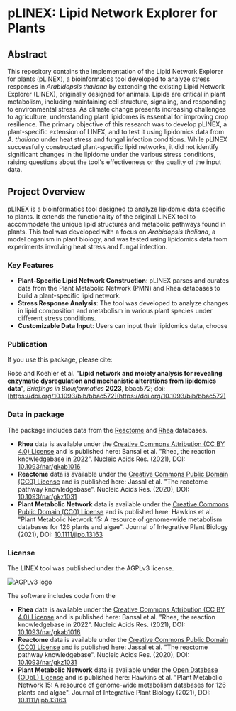 # pLINEX: Lipid Network Explorer for Plants

## Abstract
This repository contains the implementation of the Lipid Network Explorer for plants (pLINEX), a bioinformatics tool developed to analyze stress responses in *Arabidopsis thaliana* by extending the existing Lipid Network Explorer (LINEX), originally designed for animals. Lipids are critical in plant metabolism, including maintaining cell structure, signaling, and responding to environmental stress. As climate change presents increasing challenges to agriculture, understanding plant lipidomes is essential for improving crop resilience. The primary objective of this research was to develop pLINEX, a plant-specific extension of LINEX, and to test it using lipidomics data from *A. thaliana* under heat stress and fungal infection conditions. While pLINEX successfully constructed plant-specific lipid networks, it did not identify significant changes in the lipidome under the various stress conditions, raising questions about the tool's effectiveness or the quality of the input data.

## Project Overview
pLINEX is a bioinformatics tool designed to analyze lipidomic data specific to plants. It extends the functionality of the original LINEX tool to accommodate the unique lipid structures and metabolic pathways found in plants. This tool was developed with a focus on *Arabidopsis thaliana*, a model organism in plant biology, and was tested using lipidomics data from experiments involving heat stress and fungal infection.

### Key Features
- **Plant-Specific Lipid Network Construction**: pLINEX parses and curates data from the Plant Metabolic Network (PMN) and Rhea databases to build a plant-specific lipid network.
- **Stress Response Analysis**: The tool was developed to analyze changes in lipid composition and metabolism in various plant species under different stress conditions.
- **Customizable Data Input**: Users can input their lipidomics data, choose

### Publication
If you use this package, please cite:

Rose and Koehler et al. "**Lipid network and moiety analysis for revealing enzymatic dysregulation and mechanistic alterations from lipidomics data**",
_Briefings in Bioinformatics_ **2023**, bbac572; doi: [https://doi.org/10.1093/bib/bbac572](https://doi.org/10.1093/bib/bbac572)

### Data in package

The package includes data from the [Reactome](https://reactome.org/) and 
[Rhea](https://www.rhea-db.org/) databases.

* **Rhea** data is available under the 
[Creative Commons Attribution (CC BY 4.0) License](https://creativecommons.org/licenses/by/4.0/)
and is published here: Bansal et al. "Rhea, the reaction knowledgebase in 2022".
Nucleic Acids Res. (2021), DOI: [10.1093/nar/gkab1016](https://doi.org/10.1093/nar/gkab1016)
* **Reactome** data is available under the
[Creative Commons Public Domain (CC0) License](https://creativecommons.org/publicdomain/zero/1.0/)
and is published here: Jassal et al. "The reactome pathway knowledgebase".
Nucleic Acids Res. (2020), DOI: [10.1093/nar/gkz1031](https://doi.org/10.1093/nar/gkz1031)
* **Plant Metabolic Network** data is available under the
[Creative Commons Public Domain (CC0) License](https://creativecommons.org/publicdomain/zero/1.0/)
and is published here: Hawkins et al. "Plant Metabolic Network 15: A resource of genome-wide metabolism databases for 126 plants and algae".
Journal of Integrative Plant Biology (2021), DOI: [10.1111/jipb.13163](https://doi.org/10.1111/jipb.13163)


### License

The LINEX tool was published under the AGPLv3 license.

![AGPLv3 logo](https://www.gnu.org/graphics/agplv3-with-text-162x68.png)

The software includes code from the 
* **Rhea** data is available under the 
[Creative Commons Attribution (CC BY 4.0) License](https://creativecommons.org/licenses/by/4.0/)
and is published here: Bansal et al. "Rhea, the reaction knowledgebase in 2022".
Nucleic Acids Res. (2021), DOI: [10.1093/nar/gkab1016](https://doi.org/10.1093/nar/gkab1016)
* **Reactome** data is available under the
[Creative Commons Public Domain (CC0) License](https://creativecommons.org/publicdomain/zero/1.0/)
and is published here: Jassal et al. "The reactome pathway knowledgebase".
Nucleic Acids Res. (2020), DOI: [10.1093/nar/gkz1031](https://doi.org/10.1093/nar/gkz1031)
* **Plant Metabolic Network** data is available under the
[Open Database (ODbL) License](https://opendatacommons.org/licenses/odbl/)
and is published here: Hawkins et al. "Plant Metabolic Network 15: A resource of genome-wide metabolism databases for 126 plants and algae".
Journal of Integrative Plant Biology (2021), DOI: [10.1111/jipb.13163](https://doi.org/10.1111/jipb.13163)


